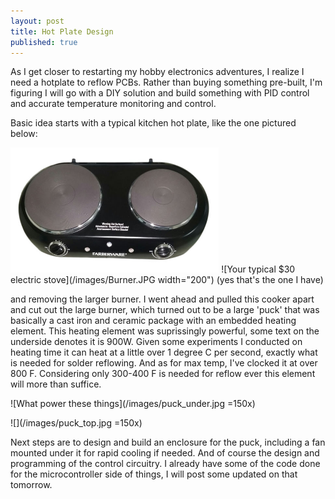 ```yaml
---
layout: post
title: Hot Plate Design
published: true
---
```


As I get closer to restarting my hobby electronics adventures, I realize I need a hotplate to reflow PCBs. Rather than buying something pre-built, I'm figuring I will go with a DIY solution and build something with PID control and accurate temperature monitoring and control. 

Basic idea starts with a typical kitchen hot plate, like the one pictured below:

<img src="/images/Burner.JPG" height="200" />
![Your typical $30 electric stove](/images/Burner.JPG width="200")
(yes that's the one I have)

and removing the larger burner. I went ahead and pulled this cooker apart and cut out the large burner, which turned out to be a large 'puck' that was basically a cast iron and ceramic package with an embedded heating element. This heating element was suprissingly powerful, some text on the underside denotes it is 900W. Given some experiments I conducted on heating time it can heat at a little over 1 degree C per second, exactly what is needed for solder reflowing. And as for max temp, I've clocked it at over 800 F. Considering only 300-400 F is needed for reflow ever this element will more than suffice. 

![What power these things](/images/puck_under.jpg =150x)

![](/images/puck_top.jpg =150x)

Next steps are to design and build an enclosure for the puck, including a fan mounted under it for rapid cooling if needed. And of course the design and programming of the control circuitry. I already have some of the code done for the microcontroller side of things, I will post some updated on that tomorrow. 
